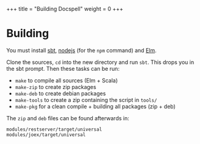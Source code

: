 +++
title = "Building Docspell"
weight = 0
+++

# Building

You must install [sbt](https://scala-sbt.org),
[nodejs](https://www.npmjs.com/get-npm) (for the `npm` command) and
[Elm](https://elm-lang.org).

Clone the sources, `cd` into the new directory and run `sbt`. This
drops you in the sbt prompt. Then these tasks can be run:

- `make` to compile all sources (Elm + Scala)
- `make-zip` to create zip packages
- `make-deb` to create debian packages
- `make-tools` to create a zip containing the script in `tools/`
- `make-pkg` for a clean compile + building all packages (zip + deb)

The `zip` and `deb` files can be found afterwards in:

```
modules/restserver/target/universal
modules/joex/target/universal
```
